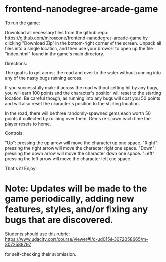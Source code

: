 frontend-nanodegree-arcade-game
===============================

To run the game:

Download all necessary files from the github repo:
https://github.com/mjroncone/frontend-nanodegree-arcade-game
by clicking "Download Zip" in the bottom-right corner of the
screen. Unpack all files into a single location, and then
use your browser to open up the file "index.html" found
in the game's main directory.

Directions:

The goal is to get across the road and over to the water
without running into any of the nasty bugs running across.

If you successfully make it across the road without getting
hit by any bugs, you will earn 100 points and the character's
position will reset to the starting location. Be careful though,
as running into any bugs will cost you 50 points and will also
reset the character's position to the starting location.

In the road, there will be three randomly-spawned gems each
worth 50 points if collected by running over them. Gems
re-spawn each time the player resets to home.

Controls:

"Up": pressing the up arrow will move the character up one space.
"Right": pressing the right arrow will move the character right one space.
"Down": pressing the down arrow will move the character down one space.
"Left": pressing the left arrow will move the character left one space.

That's it! Enjoy!

Note: Updates will be made to the game periodically, adding new features, styles,
and/or fixing any bugs that are discovered.
===============================

Students should use this rubric: https://www.udacity.com/course/viewer#!/c-ud015/l-3072058665/m-3072588797

for self-checking their submission.
